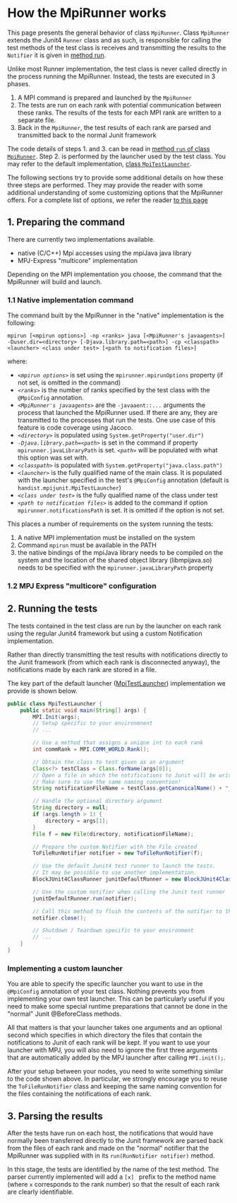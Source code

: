 # How the MpiRunner works

This page presents the general behavior of class `MpiRunner`. Class `MpiRunner` extends the Junit4 `Runner` class and as such, is responsible for calling the test methods of the test class is receives and transmitting the results to the `Notifier` it is given in [method run](https://github.com/handist/mpi-junit/blob/d622b22c0496824933f60f08aa3930bc3f6804c6/src/main/java/handist/mpijunit/MpiRunner.java#L348).

Unlike most Runner implementation, the test class is never called directly in the process running the MpiRunner. Instead, the tests are executed in 3 phases.

1. A MPI command is prepared and launched by the `MpiRunner`
2. The tests are run on each rank with potential communication between these ranks. The results of the tests for each MPI rank are written to a separate file.
3. Back in the `MpiRunner`, the test results of each rank are parsed and transmitted back to the normal Junit framework

The code details of steps 1. and 3. can be read in [method `run` of class `MpiRunner`](https://github.com/handist/mpi-junit/blob/d622b22c0496824933f60f08aa3930bc3f6804c6/src/main/java/handist/mpijunit/MpiRunner.java#L348). Step 2. is performed by the launcher used by the test class. You may refer to the default implementation, [class `MpiTestLauncher`](https://github.com/handist/mpi-junit/blob/d622b22c0496824933f60f08aa3930bc3f6804c6/src/main/java/handist/mpijunit/MpiTestLauncher.java#L30).

The following sections try to provide some additional details on how these three steps are performed. They may provide the reader with some additional understanding of some customizing options that the MpiRunner offers. For a complete list of options, we refer the reader [to this page](ConfiguringMpiRunner.md)

## 1. Preparing the command

There are currently two implementations available.

+ native (C/C++) Mpi accesses using the mpiJava java library
+ MPJ-Express "multicore" implementation

Depending on the MPI implementation you choose, the command that the MpiRunner will build and launch.

### 1.1 Native implementation command

The command built by the MpiRunner in the "native" implementation is the following:

```
mpirun [<mpirun options>] -np <ranks> java [<MpiRunner's javaagents>] -Duser.dir=<directory> [-Djava.library.path=<path>] -cp <classpath> <launcher> <class under test> [<path to notification files>]
```
where:
+ *`<mpirun options>`* is set using the `mpirunner.mpirunOptions` property (if not set, is omitted in the command)
+ *`<ranks>`* is the number of ranks specified by the test class with the `@MpiConfig` annotation.
+ *`<MpiRunner's javaagents>`* are the `-javaaent::...` arguments the process that launched the MpiRunner used. If there are any, they are transmitted to the processes that run the tests. One use case of this feature is code coverage using Jacoco.
+ *`<directory>`* is populated using `System.getProperty("user.dir")`
+ *`-Djava.library.path=<path>`* is set in the command if property `mpirunner.javaLibraryPath` is set. *`<path>`* will be populated with what this option was set with.
+ *`<classpath>`* is populated with `System.getProperty("java.class.path")`
+ *`<launcher>`* is the fully qualified name of the main class. It is populated with the launcher specified in the test's `@MpiConfig` annotation (default is `handist.mpijunit.MpiTestLauncher`)
+ *`<class under test>`* is the fully qualified name of the class under test
+ *`<path to notification files>`* is added to the command if option `mpirunner.notificationsPath` is set. It is omitted if the option is not set.

This places a number of requirements on the system running the tests:

1. A native MPI implementation must be installed on the system
2. Command `mpirun` must be available in the PATH
3. the native bindings of the mpiJava library needs to be compiled on the system and the location of the shared object library (libmpijava.so) needs to be specified with the `mpirunner.javaLibraryPath` property

### 1.2 MPJ Express "multicore" configuration

## 2. Running the tests

The tests contained in the test class are run by the launcher on each rank using the regular Junit4 framework but using a custom Notification implementation.

Rather than directly transmitting the test results with notifications directly to the Junit framework (from which each rank is disconnected anyway), the notifications made by each rank are stored in a file.

The key part of the default launcher ([MpiTestLauncher](https://github.com/handist/mpi-junit/blob/master/src/main/java/handist/mpijunit/MpiTestLauncher.java)) implementation we provide is shown below.

```java
public class MpiTestLauncher {
    public static void main(String[] args) {
        MPI.Init(args);
        // Setup specific to your environmnent
        // ...

        // Use a method that assigns a unique int to each rank
        int commRank = MPI.COMM_WORLD.Rank();

        // Obtain the class to test given as an argument
		Class<?> testClass = Class.forName(args[0]);
        // Open a file in which the notifications to Junit will be written.
        // Make sure to use the same naming convention!
        String notificationFileName = testClass.getCanonicalName() + "_" + commRank;

        // Handle the optional directory argument
        String directory = null;
		if (args.length > 1) {
			directory = args[1];
		}
		File f = new File(directory, notificationFileName);

        // Prepare the custom Notifier with the File created
        ToFileRunNotifier notifier = new ToFileRunNotifier(f);

        // Use the default Junit4 test runner to launch the tests.
        // It may be possible to use another implementation.
        BlockJUnit4ClassRunner junitDefaultRunner = new BlockJUnit4ClassRunner(testClass);

        // Use the custom notifier when calling the Junit test runner
        junitDefaultRunner.run(notifier);

        // Call this method to flush the contents of the notifier to the file before exiting.
		notifier.close();    

        // Shutdown / Teardown specific to your environment
        // ...
    }
}
```


### Implementing a custom launcher

You are able to specify the specific launcher you want to use in the `@MpiConfig` annotation of your test class. Nothing prevents you from implementing your own test launcher. This can be particularly useful if you need to make some special runtime preparations that cannot be done in the "normal" Junit @BeforeClass methods.

All that matters is that your launcher takes one arguments and an optional second which specifies in which directory the files that contain the notifications to Junit of each rank will be kept. If you want to use your launcher with MPJ, you will also need to ignore the first three arguments that are automatically added by the MPJ launcher after calling `MPI.init();`.

After your setup between your nodes, you need to write something similar to the code shown above. In particular, we strongly encourage you to reuse the `ToFileRunNotifier` class and keeping the same naming convention for the files containing the notifications of each rank.

## 3. Parsing the results

After the tests have run on each host, the notifications that would have normally been transferred directly to the Junit framework are parsed back from the files of each rank and made on the "normal" notifier that the MpiRunner was supplied with in its `run(RunNotifier notifier)` method.

In this stage, the tests are identified by the name of the test method. The parser currently implemented will add a `[x] ` prefix to the method name (where `x` corresponds to the rank number) so that the result of each rank are clearly identifiable.
